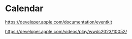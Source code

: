 # Calendar

https://developer.apple.com/documentation/eventkit

https://developer.apple.com/videos/play/wwdc2023/10052/

